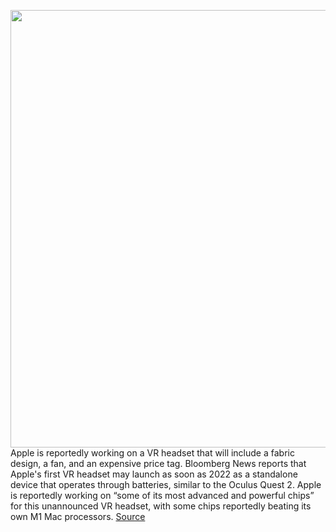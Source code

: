 <img src='https://cdn.vox-cdn.com/thumbor/yTtClzHRmUKtSupv86aYQZp4ie8=/0x0:2040x1360/1200x800/filters:focal(857x517:1183x843)/cdn.vox-cdn.com/uploads/chorus_image/image/68698962/acastro_180604_1777_apple_wwdc_0003.0.jpg' width='700px' /><br/>
Apple is reportedly working on a VR headset that will include a fabric design, a fan, and an expensive price tag. Bloomberg News reports that Apple's first VR headset may launch as soon as 2022 as a standalone device that operates through batteries, similar to the Oculus Quest 2. Apple is reportedly working on “some of its most advanced and powerful chips” for this unannounced VR headset, with some chips reportedly beating its own M1 Mac processors.
<a href='https://www.theverge.com/2021/1/21/22242131/apple-vr-headset-2022-fabric-design-fan-price-details-rumors'> Source <a/>
